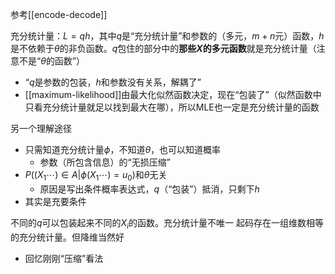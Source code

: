 参考[[encode-decode]]

充分统计量：$L = qh$，其中$q$是“充分统计量”和参数的（多元，$m+n$元）函数，$h$是不依赖于$\theta$的非负函数。$q$包住的部分中的**那些$X$的多元函数**就是充分统计量（注意不是“$\theta$的函数”）
- “$q$是参数的包装，$h$和参数没有关系，解耦了”
- [[maximum-likelihood]]由最大化似然函数决定，现在“包装了”（似然函数中只看充分统计量就足以找到最大在哪），所以MLE也一定是充分统计量的函数

另一个理解途径
- 只需知道充分统计量$\phi$，不知道$\theta$，也可以知道概率
  - 参数（所包含信息）的“无损压缩”
- $P((X_1\cdots)\in A|\phi (X_1\cdots)=u_0)$和$\theta$无关
  - 原因是写出条件概率表达式，$q$（“包装”）抵消，只剩下$h$
- 其实是充要条件

不同的$q$可以包装起来不同的$X_i$的函数。充分统计量不唯一
起码存在一组维数相等的充分统计量。但降维当然好
- 回忆刚刚“压缩”看法